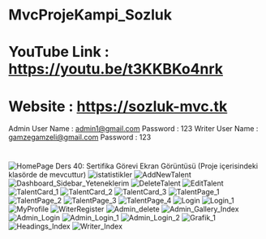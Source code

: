# MvcProjeKampi_Sozluk
# YouTube Link   : https://youtu.be/t3KKBKo4nrk
# Website        : https://sozluk-mvc.tk
Admin User Name  : admin1@gmail.com 
Password         : 123
Writer User Name : gamzegamzeli@gmail.com 
Password         : 123
#
![HomePage](https://user-images.githubusercontent.com/83708039/162782575-bbca04d5-b3f2-4dd5-8afd-cc516f22a967.jpg)
Ders 40: Sertifika Görevi Ekran Görüntüsü (Proje içerisindeki klasörde de mevcuttur)
![istatistikler](https://user-images.githubusercontent.com/83708039/159359042-20bdafbe-068b-4f06-98a7-d269142fb5f2.png)
![AddNewTalent](https://user-images.githubusercontent.com/83708039/160470448-a365cdd1-8328-4c84-9bf0-c3a04004aefc.jpg)
![Dashboard_Sidebar_Yeteneklerim](https://user-images.githubusercontent.com/83708039/160470459-c990e126-ea46-4aeb-88f3-c377f1db75bb.jpg)
![DeleteTalent](https://user-images.githubusercontent.com/83708039/160470463-1689a77e-a6c2-4038-9a91-c5c06446a6b2.jpg)
![EditTalent](https://user-images.githubusercontent.com/83708039/160470467-c027bd11-97a4-466d-86b5-9329573bcab5.jpg)
![TalentCard_1](https://user-images.githubusercontent.com/83708039/160470472-a723f98a-8843-45f0-9b1d-c8be3ea2a24f.jpg)
![TalentCard_2](https://user-images.githubusercontent.com/83708039/160470477-5088a0b2-95d9-49a2-803f-e74e4030d520.jpg)
![TalentCard_3](https://user-images.githubusercontent.com/83708039/160470483-bd2086a5-e921-4cdf-9bc6-9c8c5db238e7.jpg)
![TalentPage_1](https://user-images.githubusercontent.com/83708039/160470488-cd365d24-ec7f-401a-be5b-7d7f15410ea3.jpg)
![TalentPage_2](https://user-images.githubusercontent.com/83708039/160470489-9653f2e5-9605-4d90-bae2-bde468a2e627.jpg)
![TalentPage_3](https://user-images.githubusercontent.com/83708039/160470491-5f0ff26e-0332-427f-95de-aee1ebdd413c.jpg)
![TalentPage_4](https://user-images.githubusercontent.com/83708039/160470493-f8a1a9c4-8c1c-4e8b-bf75-0661be20db20.jpg)
![Login](https://user-images.githubusercontent.com/83708039/161652986-49f91d9e-df19-4a25-a462-d9a564fbb388.jpg)
![Login_1](https://user-images.githubusercontent.com/83708039/161652989-5ca89f80-9884-4cdb-99f1-3a5cb608d790.jpg)
![MyProfile](https://user-images.githubusercontent.com/83708039/161652990-e2c66669-5637-4ad3-bdf6-220fe9c52a01.jpg)
![WiterRegister](https://user-images.githubusercontent.com/83708039/161652993-79c710ba-0c64-4d65-a838-b09069a3caae.jpg)
![Admin_delete](https://user-images.githubusercontent.com/83708039/161653027-cacd923c-1d9f-4ef9-88a8-cb721bdf9669.jpg)
![Admin_Gallery_Index](https://user-images.githubusercontent.com/83708039/161653030-3a7eadda-4f2a-4237-8edf-7440e8c66bd5.jpg)
![Admin_Login](https://user-images.githubusercontent.com/83708039/161653032-94cae98a-bb93-45b3-a69c-bfb1887fd9de.jpg)
![Admin_Login_1](https://user-images.githubusercontent.com/83708039/161653034-b3c0c2f1-6c20-4dcc-9b47-fb6b86690527.jpg)
![Admin_Login_2](https://user-images.githubusercontent.com/83708039/161653037-d339d25a-6bc0-4c4f-9a95-148c19bba7bb.jpg)
![Grafik_1](https://user-images.githubusercontent.com/83708039/161653041-5b53df2f-4ed2-4afe-9580-2a1af96d762d.jpg)
![Headings_Index](https://user-images.githubusercontent.com/83708039/161653042-00a72cd4-df70-4c6a-9bb8-a0fb3d6d92de.jpg)
![Writer_Index](https://user-images.githubusercontent.com/83708039/161653044-bf79db5f-916f-4adc-8a68-949e98a44a37.jpg)

